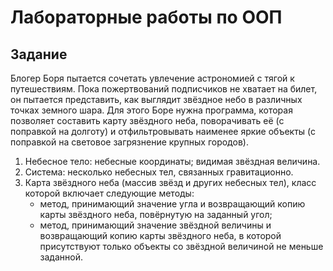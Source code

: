 # Лабораторные работы по ООП

## Задание
Блогер Боря пытается сочетать увлечение астрономией с тягой к путешествиям.
Пока пожертвований подписчиков не хватает на билет,
он пытается представить, как выглядит звёздное небо в различных точках земного шара.
Для этого Боре нужна программа,
которая позволяет составить карту звёздного неба,
поворачивать её (с поправкой на долготу)
и отфильтровывать наименее яркие объекты 
(с поправкой на световое загрязнение крупных городов).

1. Небесное тело: небесные координаты; видимая звёздная величина.
2. Система: несколько небесных тел, связанных гравитационно.
3. Карта звёздного неба (массив звёзд и других небесных тел),
класс которой включает следующие методы:
   * метод, принимающий значение угла и возвращающий копию карты звёздного неба,
повёрнутую на заданный угол;
   * метод, принимающий значение звёздной величины и возвращающий копию карты звёздного неба, в которой присутствуют только объекты со звёздной величиной не меньше заданной.
